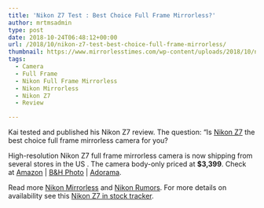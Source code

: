 ```yaml
---
title: 'Nikon Z7 Test : Best Choice Full Frame Mirrorless?'
author: mrtmsadmin
type: post
date: 2018-10-24T06:48:12+00:00
url: /2018/10/nikon-z7-test-best-choice-full-frame-mirrorless/
thumbnail: https://www.mirrorlesstimes.com/wp-content/uploads/2018/10/nikon-z7-review.jpg
tags:
  - Camera
  - Full Frame
  - Nikon Full Frame Mirrorless
  - Nikon Mirrorless
  - Nikon Z7
  - Review

---
```

<p class="p1">
  <span class="s1">Kai tested and published his Nikon Z7 review. The question: &#8220;Is <a href="https://www.mirrorlesstimes.com/tag/nikon-z7/">Nikon Z7</a> the best choice full frame mirrorless camera for you?</span>
</p>

High-resolution Nikon Z7 full frame mirrorless camera is now shipping from several stores in the US . The camera body-only priced at **$3,399**. Check at <a href="https://www.amazon.com/Nikon-FX-Format-Mirrorless-Camera-24-70mm/dp/B07GQT5743/?tag=daicamnew-20" target="_blank" rel="nofollow external noopener noreferrer" data-wpel-link="external" data-amzn-asin="B07GQT5743">Amazon</a> | <a href="https://www.bhphotovideo.com/c/search?InitialSearch=yes&N=0&Ntt=Nikon+Z7&Top+Nav-Search=&sts=ma&BI=20175&KBID=14249" target="_blank" rel="nofollow external noopener noreferrer" data-wpel-link="external">B&H Photo</a> | <a class="broken_link" href="https://adorama.evyy.net/c/63923/51926/1036?u=https%3A%2F%2Fwww.adorama.com%2Fl%2F%3Fsearchinfo%3DNikon%2BZ7" target="_blank" rel="nofollow external noopener noreferrer">Adorama</a>.<!--more-->



Read more [Nikon Mirrorless][1] and <a href="https://www.dailycameranews.com/tag/nikon-rumors/" target="_blank" rel="noopener">Nikon Rumors</a>. For more details on availability see this [Nikon Z7 in stock tracker][2].

 [1]: https://www.mirrorlesstimes.com/tag/nikon-mirrorless/
 [2]: https://www.dailycameranews.com/2018/09/nikon-z7-in-stock-availability-tracker/
